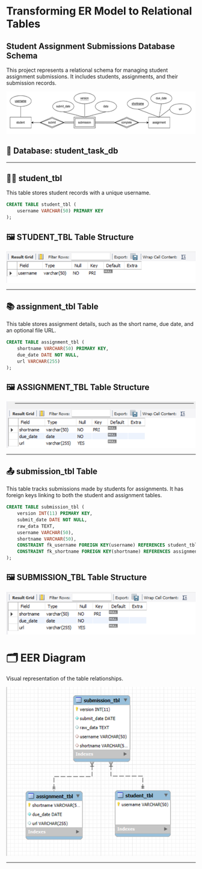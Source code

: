 # Transforming ER Model to Relational Tables

## Student Assignment Submissions Database Schema
This project represents a relational schema for managing student assignment submissions.
It includes students, assignments, and their submission records.

![Screenshot](PICS/ERD%20lab.png)


## 🧱 Database: student_task_db
---
## 👨‍🎓 student_tbl
This table stores student records with a unique username.

```sql
CREATE TABLE student_tbl (
    username VARCHAR(50) PRIMARY KEY
);
```
## 🖼️ STUDENT_TBL Table Structure
![Screenshot](PICS/student%20table.png)


---
## 📚 assignment_tbl Table
This table stores assignment details, such as the short name, due date, and an optional file URL.
```sql
CREATE TABLE assignment_tbl (
    shortname VARCHAR(50) PRIMARY KEY,
    due_date DATE NOT NULL,
    url VARCHAR(255)
);
```
## 🖼️ ASSIGNMENT_TBL Table Structure
![Screenshot](PICS/assignment%20table.png)

---
## 📤 submission_tbl Table
This table tracks submissions made by students for assignments.
It has foreign keys linking to both the student and assignment tables.

```sql
CREATE TABLE submission_tbl (
    version INT(11) PRIMARY KEY,
    submit_date DATE NOT NULL,
    raw_data TEXT,
    username VARCHAR(50),
    shortname VARCHAR(50),
    CONSTRAINT fk_username FOREIGN KEY(username) REFERENCES student_tbl(username),
    CONSTRAINT fk_shortname FOREIGN KEY(shortname) REFERENCES assignment_tbl(shortname)
);
```
## 🖼️ SUBMISSION_TBL Table Structure
![Screenshot](PICS/submmision%20table.png)



# 🗂️ EER Diagram
Visual representation of the table relationships.  

![Screenshot](PICS/eer%20student%20db.png)

---


